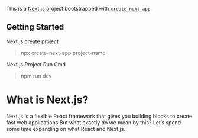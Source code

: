 This is a [Next.js](https://nextjs.org/) project bootstrapped with [`create-next-app`](https://github.com/vercel/next.js/tree/canary/packages/create-next-app).

## Getting Started

Next.js create project
> npx create-next-app project-name

Next.js Project Run Cmd 
>  npm run dev


# What is Next.js?
   Next.js is a flexible React framework that gives you building blocks to create fast web applications.But what exactly do we mean by this? Let’s spend some time expanding on what React and Next.js.
